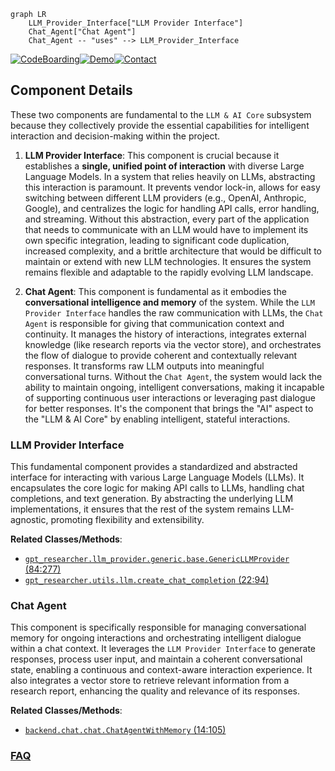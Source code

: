 ```mermaid
graph LR
    LLM_Provider_Interface["LLM Provider Interface"]
    Chat_Agent["Chat Agent"]
    Chat_Agent -- "uses" --> LLM_Provider_Interface
```
[![CodeBoarding](https://img.shields.io/badge/Generated%20by-CodeBoarding-9cf?style=flat-square)](https://github.com/CodeBoarding/GeneratedOnBoardings)[![Demo](https://img.shields.io/badge/Try%20our-Demo-blue?style=flat-square)](https://www.codeboarding.org/demo)[![Contact](https://img.shields.io/badge/Contact%20us%20-%20contact@codeboarding.org-lightgrey?style=flat-square)](mailto:contact@codeboarding.org)

## Component Details

These two components are fundamental to the `LLM & AI Core` subsystem because they collectively provide the essential capabilities for intelligent interaction and decision-making within the project.

1.  **LLM Provider Interface**: This component is crucial because it establishes a **single, unified point of interaction** with diverse Large Language Models. In a system that relies heavily on LLMs, abstracting this interaction is paramount. It prevents vendor lock-in, allows for easy switching between different LLM providers (e.g., OpenAI, Anthropic, Google), and centralizes the logic for handling API calls, error handling, and streaming. Without this abstraction, every part of the application that needs to communicate with an LLM would have to implement its own specific integration, leading to significant code duplication, increased complexity, and a brittle architecture that would be difficult to maintain or extend with new LLM technologies. It ensures the system remains flexible and adaptable to the rapidly evolving LLM landscape.

2.  **Chat Agent**: This component is fundamental as it embodies the **conversational intelligence and memory** of the system. While the `LLM Provider Interface` handles the raw communication with LLMs, the `Chat Agent` is responsible for giving that communication context and continuity. It manages the history of interactions, integrates external knowledge (like research reports via the vector store), and orchestrates the flow of dialogue to provide coherent and contextually relevant responses. It transforms raw LLM outputs into meaningful conversational turns. Without the `Chat Agent`, the system would lack the ability to maintain ongoing, intelligent conversations, making it incapable of supporting continuous user interactions or leveraging past dialogue for better responses. It's the component that brings the "AI" aspect to the "LLM & AI Core" by enabling intelligent, stateful interactions.

### LLM Provider Interface
This fundamental component provides a standardized and abstracted interface for interacting with various Large Language Models (LLMs). It encapsulates the core logic for making API calls to LLMs, handling chat completions, and text generation. By abstracting the underlying LLM implementations, it ensures that the rest of the system remains LLM-agnostic, promoting flexibility and extensibility.


**Related Classes/Methods**:

- <a href="https://github.com/assafelovic/gpt-researcher/blob/master/gpt_researcher/llm_provider/generic/base.py#L84-L277" target="_blank" rel="noopener noreferrer">`gpt_researcher.llm_provider.generic.base.GenericLLMProvider` (84:277)</a>
- <a href="https://github.com/assafelovic/gpt-researcher/blob/master/gpt_researcher/utils/llm.py#L22-L94" target="_blank" rel="noopener noreferrer">`gpt_researcher.utils.llm.create_chat_completion` (22:94)</a>


### Chat Agent
This component is specifically responsible for managing conversational memory for ongoing interactions and orchestrating intelligent dialogue within a chat context. It leverages the `LLM Provider Interface` to generate responses, process user input, and maintain a coherent conversational state, enabling a continuous and context-aware interaction experience. It also integrates a vector store to retrieve relevant information from a research report, enhancing the quality and relevance of its responses.


**Related Classes/Methods**:

- <a href="https://github.com/assafelovic/gpt-researcher/blob/master/backend/chat/chat.py#L14-L105" target="_blank" rel="noopener noreferrer">`backend.chat.chat.ChatAgentWithMemory` (14:105)</a>




### [FAQ](https://github.com/CodeBoarding/GeneratedOnBoardings/tree/main?tab=readme-ov-file#faq)